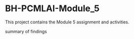 # BH-PCMLAI-Module_5
This project contains the Module 5 assignment and activities.

summary of findings
